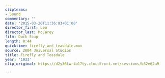 ```yaml
---
clipterms:
- Sound
commentary: ''
date: '2015-03-20T11:36:03+01:00'
director_first: Leo
director_last: McCarey
film: Duck Soup
length: 0:44
quicktime: firefly_and_teasdale.mov
source: 2004 Universal Studios
title: Firefly and Teasdale
year: '1933'
clip_original: https://d2y36twrtb17ty.cloudfront.net/sessions/b82e62a9-59ab-4390-9ded-a9b30173ac02/fa3b6f27-95ea-4464-8ad7-a9b30173ac06-92c86d19-6b52-494a-91fe-a9b301748992.mp4

---
```

